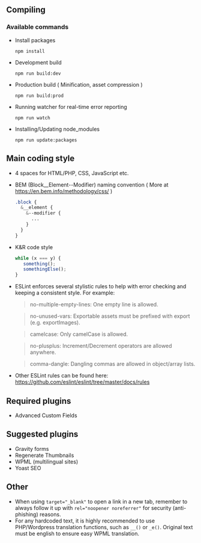 ## Compiling
### Available commands
* Install packages
    ```
    npm install
    ```

* Development build
    ```
    npm run build:dev
    ```

* Production build ( Minification, asset compression )
    ```
    npm run build:prod
    ```
    
* Running watcher for real-time error reporting
    ```
    npm run watch
    ```
    
* Installing/Updating node_modules
    ```
    npm run update:packages
    ```

## Main coding style
* 4 spaces for HTML/PHP, CSS, JavaScript etc.
* BEM (Block__Element--Modifier) naming convention ( More at https://en.bem.info/methodology/css/ )
    ```css
    .block {
      &__element {
        &--modifier {
          ...
        }
      }
    }
    ```
* K&R code style
    ```js
    while (x === y) {
       something();
       somethingElse();
    }
    ```
* ESLint enforces several stylistic rules to help with error checking and keeping a consistent style. For example:
    >no-multiple-empty-lines: One empty line is allowed.
    
    >no-unused-vars: Exportable assets must be prefixed with export (e.g. exportImages).
    
    >camelcase: Only camelCase is allowed.
    
    >no-plusplus: Increment/Decrement operators are allowed anywhere.
    
    >comma-dangle: Dangling commas are allowed in object/array lists.   
* Other ESLint rules can be found here: https://github.com/eslint/eslint/tree/master/docs/rules
    
## Required plugins
* Advanced Custom Fields

## Suggested plugins
* Gravity forms
* Regenerate Thumbnails
* WPML (multilingual sites)
* Yoast SEO

## Other
* When using `target="_blank"` to open a link in a new tab, remember to always follow it up with `rel="noopener noreferrer"` for security (anti-phishing) reasons.
* For any hardcoded text, it is highly recommended to use PHP/Wordpress translation functions, such as `__()` or `_e()`. Original text must be english to ensure easy WPML translation.